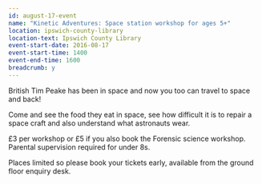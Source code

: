 ```yaml
---
id: august-17-event
name: "Kinetic Adventures: Space station workshop for ages 5+"
location: ipswich-county-library
location-text: Ipswich County Library
event-start-date: 2016-08-17
event-start-time: 1400
event-end-time: 1600
breadcrumb: y
---
```

British Tim Peake has been in space and now you too can travel to space and back!

Come and see the food they eat in space, see how difficult it is to repair a space craft and also understand what astronauts wear.

£3 per workshop or £5 if you also book the Forensic science workshop. Parental supervision required for under 8s.

Places limited so please book your tickets early, available from the ground floor enquiry desk.
